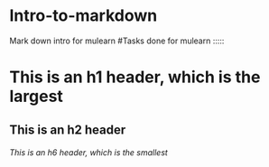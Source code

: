 # Intro-to-markdown
Mark down intro for mulearn
#Tasks done for mulearn :::::
# This is an h1 header, which is the largest
## This is an h2 header
###### This is an h6 header, which is the smallest
